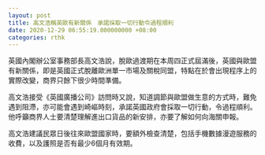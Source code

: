 ```yaml
---
layout: post
title: 高文浩稱英歐有新關係　承諾採取一切行動令過程順利
date: 2020-12-29 06:55:19.000000000 +08:00
categories: rthk
---
```


英國內閣辦公室事務部長高文浩說，脫歐過渡期在本周四正式屆滿後，英國與歐盟有新關係，即是英國正式脫離歐洲單一市場及關稅同盟，特點在於會出現程序上的實際改變，商界只餘下很少時間準備。

高文浩接受《英國廣播公司》訪問時又說，知道調節與歐盟做生意的方式時，難免遇到阻滯，亦可能會遇到崎嶇時刻，承諾英國政府會採取一切行動，令過程順利。他呼籲商界人士要清楚理解進出口貨品的新安排，亦要了解如何向海關申報。

高文浩建議民眾日後往來歐盟國家時，要額外檢查清楚，包括手機數據漫遊服務的收費，以及護照是否有最少6個月有效期。
